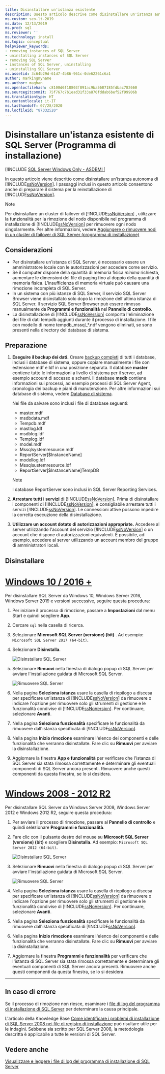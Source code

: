 ```yaml
---
title: Disinstallare un'istanza esistente
description: Questo articolo descrive come disinstallare un'istanza autonoma di SQL Server, che prepara anche il sistema in modo da poter reinstallare SQL Server.
ms.custom: seo-lt-2019
ms.date: 12/13/2019
ms.prod: sql
ms.reviewer: ''
ms.technology: install
ms.topic: conceptual
helpviewer_keywords:
- removing instances of SQL Server
- uninstalling instances of SQL Server
- removing SQL Server
- instances of SQL Server, uninstalling
- uninstalling SQL Server
ms.assetid: 3c64b29d-61d7-4b86-961c-0de62261c6a1
author: markingmyname
ms.author: maghan
ms.openlocfilehash: c8100d6f18803f891ac9ba5607185fdbac782660
ms.sourcegitcommit: 75f767c7b1ead31f33a870fddab6bef52f99906b
ms.translationtype: HT
ms.contentlocale: it-IT
ms.lasthandoff: 07/28/2020
ms.locfileid: "87332520"
---
```

# <a name="uninstall-an-existing-instance-of-sql-server-setup"></a>Disinstallare un'istanza esistente di SQL Server (Programma di installazione)
[!INCLUDE [SQL Server Windows Only - ASDBMI ](../../includes/applies-to-version/sql-windows-only-asdbmi.md)]

  In questo articolo viene descritto come disinstallare un'istanza autonoma di [!INCLUDE[ssNoVersion](../../includes/ssnoversion-md.md)]. I passaggi inclusi in questo articolo consentono anche di preparare il sistema per la reinstallazione di [!INCLUDE[ssNoVersion](../../includes/ssnoversion-md.md)].  
  
 > [!NOTE]
 > Per disinstallare un cluster di failover di [!INCLUDE[ssNoVersion](../../includes/ssnoversion-md.md)] , utilizzare la funzionalità per la rimozione del nodo disponibile nel programma di installazione di [!INCLUDE[ssNoVersion](../../includes/ssnoversion-md.md)] per rimuovere ogni nodo singolarmente. Per altre informazioni, vedere [Aggiungere o rimuovere nodi in un cluster di failover di SQL Server &#40;programma di installazione&#41;](../../sql-server/failover-clusters/install/add-or-remove-nodes-in-a-sql-server-failover-cluster-setup.md)  

## <a name="considerations"></a>Considerazioni

- Per disinstallare un'istanza di SQL Server, è necessario essere un amministratore locale con le autorizzazioni per accedere come servizio. 
- Se il computer dispone della quantità di memoria fisica *minima* richiesta, aumentare le dimensioni del file di paging fino al doppio della quantità di memoria fisica. L'insufficienza di memoria virtuale può causare una rimozione incompleta di SQL Server. 
- In un sistema con più istanze di SQL Server, il servizio SQL Server Browser viene disinstallato solo dopo la rimozione dell'ultima istanza di SQL Server. Il servizio SQL Server Browser può essere rimosso manualmente da **Programmi e funzionalità** nel **Pannello di controllo**. 
- La disinstallazione di [!INCLUDE[ssNoVersion](../../includes/ssnoversion-md.md)] comporta l'eliminazione dei file di dati tempdb aggiunti durante il processo di installazione. I file con modello di nome tempdb_mssql_*.ndf vengono eliminati, se sono presenti nella directory del database di sistema. 
  

  
## <a name="prepare"></a>Preparazione  
  
1.  **Eseguire il backup dei dati.** Creare [backup completi](../../relational-databases/backup-restore/create-a-full-database-backup-sql-server.md) di tutti i database, inclusi i database di sistema, oppure copiare manualmente i file con estensione mdf e ldf in una posizione separata. Il database **master** contiene tutte le informazioni a livello di sistema per il server, ad esempio account di accesso e schemi. Il database **msdb** contiene informazioni sui processi, ad esempio processi di SQL Server Agent, cronologia dei backup e piani di manutenzione. Per altre informazioni sui database di sistema, vedere [Database di sistema](../../relational-databases/backup-restore/back-up-and-restore-of-system-databases-sql-server.md). 
  
    Nei file da salvare sono inclusi i file di database seguenti:  

    * master.mdf
    * msdbdata.mdf
    * Tempdb.mdf
    * mastlog.ldf
    * msdblog.ldf
    * Templog.ldf
    * model.mdf
    * Mssqlsystemresource.mdf
    * ReportServer[$InstanceName]
    * modellog.ldf
    * Mssqlsustemresource.ldf
    * ReportServer[$InstanceName]TempDB

    > [!NOTE]
    > I database ReportServer sono inclusi in SQL Server Reporting Services.   

 
1.  **Arrestare tutti** i **servizi** di [!INCLUDE[ssNoVersion](../../includes/ssnoversion-md.md)]. Prima di disinstallare i componenti di [!INCLUDE[ssNoVersion](../../includes/ssnoversion-md.md)], è consigliabile arrestare tutti i servizi [!INCLUDE[ssNoVersion](../../includes/ssnoversion-md.md)]. Le connessioni attive possono impedire la corretta esecuzione della disinstallazione.  
  
1.  **Utilizzare un account dotato di autorizzazioni appropriate.** Accedere al server utilizzando l'account del servizio [!INCLUDE[ssNoVersion](../../includes/ssnoversion-md.md)] o un account che dispone di autorizzazioni equivalenti. È possibile, ad esempio, accedere al server utilizzando un account membro del gruppo di amministratori locali.  
  
## <a name="uninstall"></a>Disinstallare 

# <a name="windows-10--2016-"></a>[Windows 10 / 2016 +](#tab/Windows10)

Per disinstallare SQL Server da Windows 10, Windows Server 2016, Windows Server 2019 e versioni successive, seguire questa procedura: 

1. Per iniziare il processo di rimozione, passare a **Impostazioni** dal menu Start e quindi scegliere **App**. 
1. Cercare `sql` nella casella di ricerca. 
1. Selezionare **Microsoft SQL Server (versione) (bit)** . Ad esempio: `Microsoft SQL Server 2017 (64-bit)`.
1. Selezionare **Disinstalla**.
 
    ![Disinstallare SQL Server](media/uninstall-an-existing-instance-of-sql-server-setup/uninstall-sql-server-windows-10.png)

1. Selezionare **Rimuovi** nella finestra di dialogo popup di SQL Server per avviare l'installazione guidata di Microsoft SQL Server. 

    ![Rimuovere SQL Server](media/uninstall-an-existing-instance-of-sql-server-setup/remove-sql-2017.png)
  
1.  Nella pagina **Seleziona istanza** usare la casella di riepilogo a discesa per specificare un'istanza di [!INCLUDE[ssNoVersion](../../includes/ssnoversion-md.md)] da rimuovere o indicare l'opzione per rimuovere solo gli strumenti di gestione e le funzionalità condivise di [!INCLUDE[ssNoVersion](../../includes/ssnoversion-md.md)]. Per continuare, selezionare **Avanti**.  
  
1.  Nella pagina **Seleziona funzionalità** specificare le funzionalità da rimuovere dall'istanza specificata di [!INCLUDE[ssNoVersion](../../includes/ssnoversion-md.md)].  
  
1.  Nella pagina **Inizio rimozione** esaminare l'elenco dei componenti e delle funzionalità che verranno disinstallate. Fare clic su **Rimuovi** per avviare la disinstallazione.  
 
1. Aggiornare la finestra **App e funzionalità** per verificare che l'istanza di SQL Server sia stata rimossa correttamente e determinare gli eventuali componenti di SQL Server ancora presenti. Rimuovere anche questi componenti da questa finestra, se lo si desidera. 

# <a name="windows-2008---2012-r2"></a>[Windows 2008 - 2012 R2](#tab/windows2012)

Per disinstallare SQL Server da Windows Server 2008, Windows Server 2012 e Windows 2012 R2, seguire questa procedura: 

1. Per avviare il processo di rimozione, passare al **Pannello di controllo** e quindi selezionare **Programmi e funzionalità**.
1. Fare clic con il pulsante destro del mouse su **Microsoft SQL Server (versione) (bit)**  e scegliere **Disinstalla**. Ad esempio: `Microsoft SQL Server 2012 (64-bit)`.  
  
    ![Disinstallare SQL Server](media/uninstall-an-existing-instance-of-sql-server-setup/uninstall-sql-server-windows-2012.png)

1. Selezionare **Rimuovi** nella finestra di dialogo popup di SQL Server per avviare l'installazione guidata di Microsoft SQL Server. 

    ![Rimuovere SQL Server](media/uninstall-an-existing-instance-of-sql-server-setup/remove-sql-2012.png)
  
1.  Nella pagina **Seleziona istanza** usare la casella di riepilogo a discesa per specificare un'istanza di [!INCLUDE[ssNoVersion](../../includes/ssnoversion-md.md)] da rimuovere o indicare l'opzione per rimuovere solo gli strumenti di gestione e le funzionalità condivise di [!INCLUDE[ssNoVersion](../../includes/ssnoversion-md.md)]. Per continuare, selezionare **Avanti**.  
  
1.  Nella pagina **Seleziona funzionalità** specificare le funzionalità da rimuovere dall'istanza specificata di [!INCLUDE[ssNoVersion](../../includes/ssnoversion-md.md)].  
  
1.  Nella pagina **Inizio rimozione** esaminare l'elenco dei componenti e delle funzionalità che verranno disinstallate. Fare clic su **Rimuovi** per avviare la disinstallazione.  
 
1. Aggiornare la finestra **Programmi e funzionalità** per verificare che l'istanza di SQL Server sia stata rimossa correttamente e determinare gli eventuali componenti di SQL Server ancora presenti. Rimuovere anche questi componenti da questa finestra, se lo si desidera. 

---

  
## <a name="in-the-event-of-failure"></a>In caso di errore  

Se il processo di rimozione non riesce, esaminare i [file di log del programma di installazione di SQL Server](../../database-engine/install-windows/view-and-read-sql-server-setup-log-files.md) per determinare la causa principale. 

L'articolo della Knowledge Base [Come identificare i problemi di installazione di SQL Server 2008 nei file di registro di installazione](https://support.microsoft.com/kb/955396/en-us) può risultare utile per le indagini. Sebbene sia scritto per SQL Server 2008, la metodologia descritta è applicabile a tutte le versioni di SQL Server. 

  
## <a name="see-also"></a>Vedere anche  
 [Visualizzare e leggere i file di log del programma di installazione di SQL Server](../../database-engine/install-windows/view-and-read-sql-server-setup-log-files.md)  
  
  
